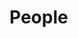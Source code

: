 
People
======

<div id="people-viewer"></div>

<div id="people-controls"></div>

<script type="module" src="./widgets/config.js"></script>

<script type="module" src="/widgets/people.js"></script>

<script type="module">
"use strict";
import { Cfg } from "/widgets/config.js";
import { People } from "/widgets/people.js";

let people_viewer = document.getElementById('people-viewer'),
    people_controls = document.getElementById('people-controls'),
    /* Edit controls */
    edit_button = document.createElement('button'),
    remove_button = document.createElement('button'),
    return_button = document.createElement('button'),
    /* Save controls */
    save_button = document.createElement('button'),
    cancel_button = document.createElement('button'),
    params = new URLSearchParams(window.location.search),
    cl_people_id = params.get('cl_people_id'),
    base_url = Cfg.base_url;


function savePeople() {
    console.log("DEBUG savePeople() not implemented.");
    /* FIXME: Validate form */
    /* FIXME: turn form into people object, send to API */
    /* FIXME: if successful return to list otherwise show error and remain on form */
    setTimeout(function () {
        /* Reload the current page in display mode after a save */
        window.history.go();
    }, 3000);
}

function cancelPeople() {
    if (cl_people_id == null) {
        returnToPeopleList();
        return;
    }
    /* Reload the current page in display mode */
    window.history.go();
}

function createPeople() {
    console.log("DEBUG createPeople() ");
    let people_viewer = document.getElementById('people-viewer'),
        /* Editor for people */
        people_input = document.createElement('people-input');
    people_viewer.innerHTML = '';
    people_viewer.appendChild(people_input);
    show_save_buttons();
}


function returnToPeopleList() {
    let numberOfEntries = window.history.length;
    if (numberOfEntries > 1) {
        window.history.back();
    } else {
        window.location.href = `${base_url}/app/people.html`;
    }
}

function removePeople() {
    console.log("DEBUG removePeople is not implemented");
    //FIXME: Need to send delete request to service
    returnToPeopleList();
}


function show_edit_buttons() {
    people_controls.innerHTML = '';
    people_controls.appendChild(edit_button);
    people_controls.appendChild(remove_button);
    people_controls.appendChild(return_button);
    /* FIXME: Need to wire up actions of each button */
}

function show_save_buttons() {
    people_controls.innerHTML = '';
    people_controls.appendChild(save_button);
    people_controls.appendChild(cancel_button);
    /* FIXME: Need to wire up actions of each button */
}

function editPeople() {
    console.log("DEBUG editPeople() cl_people_id ->", cl_people_id);
    let src = this.responseText,
        obj = JSON.parse(src),
        /* Display Editor for people */
        people_editor = document.createElement('people-input'),
        people_viewer = document.getElementById('people-viewer');
    people_editor.value = obj;
    people_viewer.innerHTML = '';
    people_viewer.appendChild(people_editor);
    show_save_buttons();
}

function updatePeople() {
    let elem = document.querySelector('div#people-viewer people-display'),
        people_id = elem.getAttribute('cl_people_id'),
        oReq = new XMLHttpRequest();

    oReq.addEventListener('load', editPeople);
    oReq.open('GET', `/api/people/${people_id}`);
    oReq.send();
}

function displayPeople() {
    let src = this.responseText,
        obj = JSON.parse(src),
        /* Display people */
        people_display = document.createElement('people-display');
    people_display.value = obj;
    people_viewer.innerHTML = '';
    people_viewer.appendChild(people_display);
    show_edit_buttons();
}

function retrievePeople(cl_people_id) {
    let oReq = new XMLHttpRequest();
    oReq.addEventListener('load', displayPeople);
    oReq.open('GET', `/api/people/${cl_people_id}`);
    oReq.send();
}

save_button.innerHTML = 'Save';
save_button.addEventListener('click', savePeople);
cancel_button.innerHTML = 'Cancel';
cancel_button.addEventListener('click', cancelPeople);
edit_button.innerHTML = 'Edit';
edit_button.addEventListener('click', updatePeople);
remove_button.innerHTML = 'Remove';
remove_button.addEventListener('click', removePeople);
return_button.innerHTML = "Return to list";
return_button.addEventListener('click', returnToPeopleList);
if (! cl_people_id) {
    createPeople();
} else {
    retrievePeople(cl_people_id);
}
</script>
